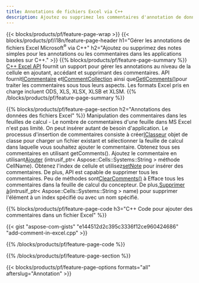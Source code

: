 ```yaml
---
title: Annotations de fichiers Excel via C++
description: Ajoutez ou supprimez les commentaires d'annotation de données des feuilles de calcul Excel et OpenOffice avec la bibliothèque C++.
---
```

{{< blocks/products/pf/feature-page-wrap >}}
{{< blocks/products/pf/i18n/feature-page-header h1="Gérer les annotations de fichiers Excel Microsoft<sup>&reg;</sup> via C++" h2="Ajoutez ou supprimez des notes simples pour les annotations ou les commentaires dans les applications basées sur C++." >}}
{{% blocks/products/pf/feature-page-summary %}}
[C++ Excel API](/cells/fr/cpp/) fournit un support pour gérer les annotations au niveau de la cellule en ajoutant, accédant et supprimant des commentaires. API fournit[ICommentaire](https://reference.aspose.com/cells/cpp/class/aspose.cells.i_comment) et[ICommentCollection](https://reference.aspose.com/cells/cpp/class/aspose.cells.i_comment_collection) ainsi que[GetIComments()](https://reference.aspose.com/cells/cpp/class/aspose.cells.i_worksheet#ae7cce5f85b7b25a1e5c58df1b613ca5a)pour traiter les commentaires sous tous leurs aspects. Les formats Excel pris en charge incluent ODS, XLS, XLSX, XLSB et XLSM.
{{% /blocks/products/pf/feature-page-summary %}}

{{% blocks/products/pf/feature-page-section h2="Annotations des données des fichiers Excel" %}}
 Manipulation des commentaires dans les feuilles de calcul - Le nombre de commentaires d'une feuille dans MS Excel n'est pas limité. On peut insérer autant de besoin d'application. Le processus d'insertion de commentaires consiste à créer[IClasseur](https://reference.aspose.com/cells/cpp/class/aspose.cells.i_workbook) objet de classe pour charger un fichier existant et sélectionner la feuille de calcul dans laquelle vous souhaitez ajouter le commentaire. Obtenez tous ses commentaires en utilisant getComments(). Ajoutez le commentaire en utilisant[Ajouter](https://reference.aspose.com/cells/cpp/class/aspose.cells.i_comment_collection#a3f014415e292fa15c6220e9727dad384) (intrusif_ptr< Aspose::Cells::Systems::String > méthode CellName). Obtenez l'index de cellule et utilisez[setNote](https://reference.aspose.com/cells/cpp/class/aspose.cells.i_comment#a791b9d4e9bf3975709a7f93b5db09580) pour insérer des commentaires. De plus, API est capable de supprimer tous les commentaires. Peu de méthodes sont[ClearComments()](https://reference.aspose.com/cells/cpp/class/aspose.cells.i_worksheet#ad4e0ea291ae60fc1b5d815e520edc6c3) à Efface tous les commentaires dans la feuille de calcul du concepteur. De plus,[Supprimer à](https://reference.aspose.com/cells/cpp/class/aspose.cells.i_worksheet_collection#addabcc7d7d76874694018fb3ba37b72c)(intrusif_ptr< Aspose::Cells::Systems::String > name) pour supprimer l'élément à un index spécifié ou avec un nom spécifié.

{{% blocks/products/pf/feature-page-code h3="C++ Code pour ajouter des commentaires dans un fichier Excel" %}}

{{< gist "aspose-com-gists" "e144512d2c395c3336f12ce960424686" "add-comment-in-excel.cpp" >}}

{{% /blocks/products/pf/feature-page-code %}}

{{% /blocks/products/pf/feature-page-section %}}

{{< blocks/products/pf/feature-page-options formats="all" afterslug="Annotation" >}}
